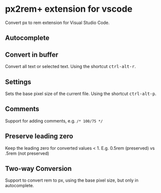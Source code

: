 # px2rem+ extension for vscode

Convert px to rem extension for Visual Studio Code.

## Autocomplete

## Convert in buffer

Convert all text or selected text. Using the shortcut <kbd>ctrl-alt-r</kbd>.

## Settings

Sets the base pixel size of the current file. Using the shortcut <kbd>ctrl-alt-p</kbd>.

## Comments

Support for adding comments, e.g. `/* 100/75 */`

## Preserve leading zero

Keep the leading zero for converted values < 1. E.g. 0.5rem (preserved) vs .5rem (not preserved)

## Two-way Conversion

Support to convert rem to px, using the base pixel size, but only in autocomplete.
